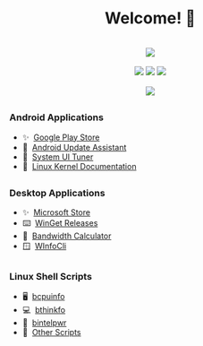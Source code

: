 <div align="center"><h1>Welcome! 👋</h1></div>
<br>
<div align="center"><img src="https://img.shields.io/badge/Focus-Utilities-orange?style=flat" /></div>
<br>
<div align="center"><img src ="https://img.shields.io/badge/Desktop_Applications-blue?style=flat" /> <img src ="https://img.shields.io/badge/Shell_Scripting-141414?style=flat" /> <img src="https://img.shields.io/badge/Android_Applications-brightgreen?style=flat" /></div>
<br>
<div align="center"><img src="https://komarev.com/ghpvc/?username=bryancandi&color=008b8b&style=flat&label=Profile+Views" /></div>

##

<h3>Android Applications</h3>
<ul>
  <li>✨&nbsp;&nbsp;<a href="https://play.google.com/store/apps/dev?id=5180384152101978531">Google Play Store</a></li>
  <li>📱&nbsp;&nbsp;<a href="https://github.com/bryancandi/AndroidUpdateAssistant">Android Update Assistant</a></li>
  <li>🔧&nbsp;&nbsp;<a href="https://github.com/bryancandi/SystemUITuner">System UI Tuner</a></li>
  <li>🐧&nbsp;&nbsp;<a href="https://github.com/bryancandi/LinuxKernelDocs">Linux Kernel Documentation</a></li>
</ul>

##

<h3>Desktop Applications</h3>
<ul>
  <li>✨&nbsp;&nbsp;<a href="https://apps.microsoft.com/search/publisher?name=High+Desert+Computing">Microsoft Store</a></li>
  <li>⌨️&nbsp;&nbsp;<a href="https://github.com/bryancandi/WinGet-Releases">WinGet Releases</a></li>
  <li>🛜&nbsp;&nbsp;<a href="https://apps.microsoft.com/detail/9pftd37s2l0l">Bandwidth Calculator</a></li>
  <li>🪟&nbsp;&nbsp;<a href="https://github.com/bryancandi/WInfoCli">WInfoCli</a></li>
</ul>

##

<h3>Linux Shell Scripts</h3>
<ul>
  <li>🖥️&nbsp;&nbsp;<a href="https://github.com/bryancandi/bcpuinfo">bcpuinfo</a></li>
  <li>💻&nbsp;&nbsp;<a href="https://github.com/bryancandi/bthinkfo">bthinkfo</a></li>
  <li>🔌&nbsp;&nbsp;<a href="https://github.com/bryancandi/bintelpwr">bintelpwr</a></li>
  <li>🐧&nbsp;&nbsp;<a href="https://github.com/bryancandi/linux-scripts">Other Scripts</a></li>
</ul>

<!--
**bryancandi/bryancandi** is a ✨ _special_ ✨ repository because its `README.md` (this file) appears on your GitHub profile.

Here are some ideas to get you started:

- 🔭 I’m currently working on ...
- 🌱 I’m currently learning ...
- 👯 I’m looking to collaborate on ...
- 🤔 I’m looking for help with ...
- 💬 Ask me about ...
- 📫 How to reach me: ...
- 😄 Pronouns: ...
- ⚡ Fun fact: ...
-->
